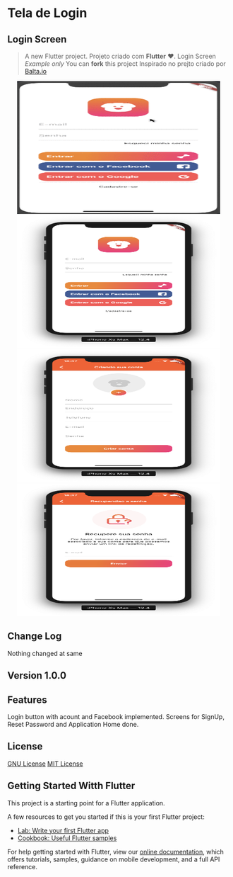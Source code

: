 # Tela de Login #

## Login Screen ##

> A new Flutter project.
> Projeto criado com **Flutter** :heart:.
> Login Screen *Example* *only*
> You can **fork** this project
> Inspirado no prejto criado por 
[Balta.io](https://www.youtube.com/watch?v=Rc_GJpRU6VI&list=PLHlHvK2lnJndc8qCqmQdHr-cLoOb2-q61)

<p align='center'>
  <img width="460" height="300" src="screenshots/DogLife.gif">
  <img width="460" height="300" src="screenshots/Login.png">
  <img width="460" height="300" src="screenshots/Cadastro.png">
  <img width="460" height="300" src="screenshots/Resetar-Senha.png">
</p>

## Change Log ##

Nothing changed at same

## Version 1.0.0 ##

## Features ##

Login button with acount and Facebook implemented.
Screens for SignUp, Reset Password and Application Home done.

## License ##

[GNU License](https://www.gnu.org/licenses/lgpl-3.0.html)
[MIT License](https://opensource.org/licenses/MIT)

## Getting Started  Witth Flutter ##

This project is a starting point for a Flutter application.

A few resources to get you started if this is your first Flutter project:

- [Lab: Write your first Flutter app](https://flutter.dev/docs/get-started/codelab)
- [Cookbook: Useful Flutter samples](https://flutter.dev/docs/cookbook)

For help getting started with Flutter, view our
[online documentation](https://flutter.dev/docs), which offers tutorials,
samples, guidance on mobile development, and a full API reference.
